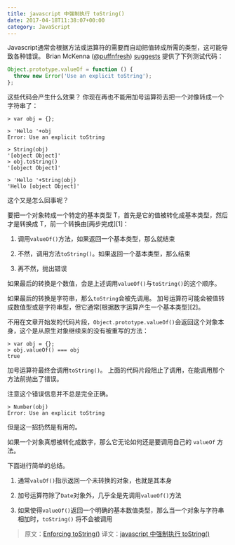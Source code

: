 ```yaml
---
title: javascript 中强制执行 toString()
date: 2017-04-18T11:38:07+00:00
category: JavaScript
---
```


Javascript通常会根据方法或运算符的需要而自动把值转成所需的类型，这可能导致各种错误。
Brian McKenna ([@puffnfresh][puffnfresh]) [suggests][] 提供了下列测试代码：

[puffnfresh]: https://twitter.com/puffnfresh
[suggests]: https://twitter.com/puffnfresh/status/316630924198572032

```javascript
Object.prototype.valueOf = function () {
  throw new Error('Use an explicit toString');
};
```

这些代码会产生什么效果？
你现在再也不能用加号运算符去把一个对像转成一个字符串了：

```
> var obj = {};

> 'Hello '+obj
Error: Use an explicit toString

> String(obj)
'[object Object]'
> obj.toString()
'[object Object]'

> 'Hello '+String(obj)
'Hello [object Object]'
```

这个又是怎么回事呢？

要把一个对象转成一个特定的基本类型 T，首先是它的值被转化成基本类型，然后才是转换成 T，前一个转换由[两步完成][1]：  

1. 调用`valueOf()`方法，如果返回一个基本类型，那么就结束

2. 不然，调用方法`toString()`。如果返回一个基本类型，那么结束

3. 再不然，抛出错误

如果最后的转换是个数值，会是上述调用`valueOf()`与`toString()`的这个顺序。

如果最后的转换是字符串，那么`toString`会被先调用。
加号运算符可能会被值转成数值型或是字符串型，但它通常[根据数字运算产生一个基本类型][2]。

不用在文章开始发的代码片段，`Object.prototype.valueOf()`会返回这个对象本身，这个是从原生对象继续来的没有被重写的方法：

```
> var obj = {};
> obj.valueOf() === obj
true
```
  
加号运算符最终会调用`toString()`。
上面的代码片段阻止了调用，在能调用那个方法前抛出了错误。

注意这个错误信息并不总是完全正确。

```
> Number(obj)
Error: Use an explicit toString
```

但是这一招扔然是有用的。

如果一个对象真想被转化成数字，那么它无论如何还是要调用自己的 `valueOf` 方法。

下面进行简单的总结。

1. 通常`valuOf()`指示返回一个未转换的对象，也就是其本身

2. 加号运算符除了`Date`对象外，几乎全是先调用`valueOf()`方法

3. 如果使得`valueOf()`返回一个明确的基本数值类型，那么当一个对象与字符串相加时，`toString()` 将不会被调用

> 原文：[Enforcing toString()](http://www.2ality.com/2013/04/enforcing-tostring.html)
> 译文：[javascript 中强制执行 toString()](http://justjavac.com/javascript/2013/04/24/javascript-enforcing-the-function-tostring.html)
